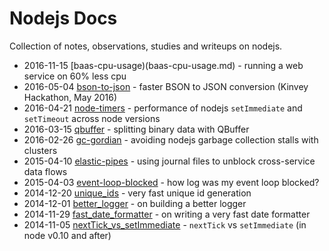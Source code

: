 Nodejs Docs
===========

Collection of notes, observations, studies and writeups on nodejs.

* 2016-11-15  [baas-cpu-usage)(baas-cpu-usage.md) - running a web service on 60% less cpu
* 2016-05-04  [bson-to-json](bson-to-json.md) - faster BSON to JSON conversion (Kinvey Hackathon, May 2016)
* 2016-04-21  [node-timers](node-timers.md) - performance of nodejs `setImmediate` and `setTimeout` across node versions
* 2016-03-15  [qbuffer](qbuffer.md) - splitting binary data with QBuffer
* 2016-02-26  [gc-gordian](gc-gordian.md) - avoiding nodejs garbage collection stalls with clusters
* 2015-04-10  [elastic-pipes](elastic-pipes.md) - using journal files to unblock cross-service data flows
* 2015-04-03  [event-loop-blocked](event-loop-blocked.md) - how log was my event loop blocked?
* 2014-12-20  [unique_ids](unique_ids.md) - very fast unique id generation
* 2014-12-01  [better_logger](better_logger.md) - on building a better logger
* 2014-11-29  [fast_date_formatter](fast_date_formatter.md) - on writing a very fast date formatter
* 2014-11-05  [nextTick_vs_setImmediate](nextTick_vs_setImmediate.md) - `nextTick` vs `setImmediate` (in node v0.10 and after)

